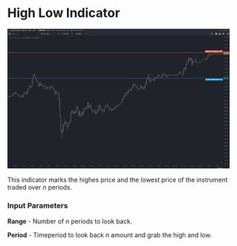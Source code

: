 # High Low Indicator

![Example of High Low](../../../../.gitbook/assets/highlow.png)

This indicator marks the highes price and the lowest price of the instrument traded over _n_ periods.

### Input Parameters
**Range** -  Number of _n_ periods to look back.

**Period** - Timeperiod to look back _n_ amount and grab the high and low.
